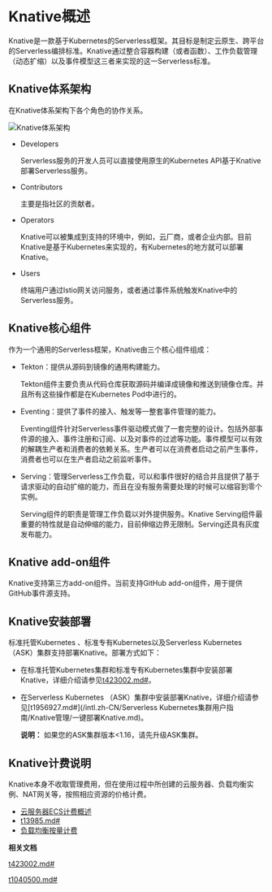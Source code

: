 # Knative概述

Knative是一款基于Kubernetes的Serverless框架。其目标是制定云原生、跨平台的Serverless编排标准。Knative通过整合容器构建（或者函数）、工作负载管理（动态扩缩）以及事件模型这三者来实现的这一Serverless标准。

## Knative体系架构

在Knative体系架构下各个角色的协作关系。

![Knative体系架构](https://static-aliyun-doc.oss-accelerate.aliyuncs.com/assets/img/zh-CN/2373001061/p48848.png)

-   Developers

    Serverless服务的开发人员可以直接使用原生的Kubernetes API基于Knative部署Serverless服务。

-   Contributors

    主要是指社区的贡献者。

-   Operators

    Knative可以被集成到支持的环境中，例如，云厂商，或者企业内部。目前Knative是基于Kubernetes来实现的，有Kubernetes的地方就可以部署Knative。

-   Users

    终端用户通过Istio网关访问服务，或者通过事件系统触发Knative中的Serverless服务。


## Knative核心组件

作为一个通用的Serverless框架，Knative由三个核心组件组成：

-   Tekton：提供从源码到镜像的通用构建能力。

    Tekton组件主要负责从代码仓库获取源码并编译成镜像和推送到镜像仓库。并且所有这些操作都是在Kubernetes Pod中进行的。

-   Eventing：提供了事件的接入、触发等一整套事件管理的能力。

    Eventing组件针对Serverless事件驱动模式做了一套完整的设计。包括外部事件源的接入、事件注册和订阅、以及对事件的过滤等功能。事件模型可以有效的解耦生产者和消费者的依赖关系。生产者可以在消费者启动之前产生事件，消费者也可以在生产者启动之前监听事件。

-   Serving：管理Serverless工作负载，可以和事件很好的结合并且提供了基于请求驱动的自动扩缩的能力，而且在没有服务需要处理的时候可以缩容到零个实例。

    Serving组件的职责是管理工作负载以对外提供服务。Knative Serving组件最重要的特性就是自动伸缩的能力，目前伸缩边界无限制。Serving还具有灰度发布能力。


## Knative add-on组件

Knative支持第三方add-on组件。当前支持GitHub add-on组件，用于提供GitHub事件源支持。

## Knative安装部署

标准托管Kubernetes 、标准专有Kubernetes以及Serverless Kubernetes （ASK）集群支持部署Knative。部署方式如下：

-   在标准托管Kubernetes集群和标准专有Kubernetes集群中安装部署Knative，详细介绍请参见[t423002.md\#](/intl.zh-CN/Kubernetes集群用户指南/Knative管理/Knative组件管理/一键部署Knative.md)。
-   在Serverless Kubernetes （ASK）集群中安装部署Knative，详细介绍请参见[t1956927.md\#](/intl.zh-CN/Serverless Kubernetes集群用户指南/Knative管理/一键部署Knative.md)。

    **说明：** 如果您的ASK集群版本<1.16，请先升级ASK集群。


## Knative计费说明

Knative本身不收取管理费用，但在使用过程中所创建的云服务器、负载均衡实例、NAT网关等，按照相应资源的价格计费。

-   [云服务器ECS计费概述](/intl.zh-CN/产品定价/计费概述.md)
-   [t13985.md\#](/intl.zh-CN/购买指南/计费概述.md)
-   [负载均衡按量计费]()

**相关文档**  


[t423002.md\#](/intl.zh-CN/Kubernetes集群用户指南/Knative管理/Knative组件管理/一键部署Knative.md)

[t1040500.md\#](/intl.zh-CN/Kubernetes集群用户指南/Knative管理/Knative服务管理/创建Knative服务.md)

